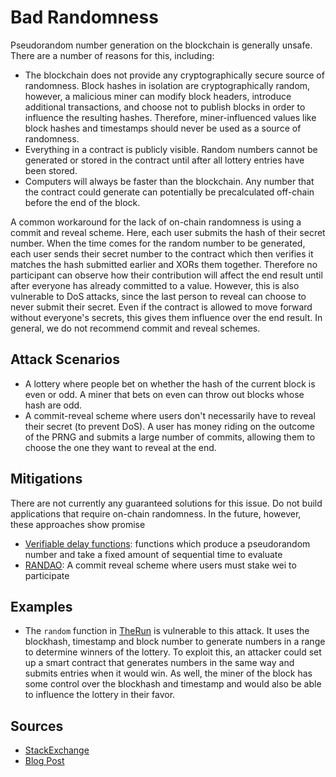 # Bad Randomness

Pseudorandom number generation on the blockchain is generally unsafe. There are a number of reasons for this, including:

- The blockchain does not provide any cryptographically secure source of randomness. Block hashes in isolation are cryptographically random, however, a malicious miner can modify block headers, introduce additional transactions, and choose not to publish blocks in order to influence the resulting hashes. Therefore, miner-influenced values like block hashes and timestamps should never be used as a source of randomness.
- Everything in a contract is publicly visible. Random numbers cannot be generated or stored in the contract until after all lottery entries have been stored.
- Computers will always be faster than the blockchain. Any number that the contract could generate can potentially be precalculated off-chain before the end of the block.

A common workaround for the lack of on-chain randomness is using a commit and reveal scheme. Here, each user submits the hash of their secret number. When the time comes for the random number to be generated, each user sends their secret number to the contract which then verifies it matches the hash submitted earlier and XORs them together. Therefore no participant can observe how their contribution will affect the end result until after everyone has already committed to a value. However, this is also vulnerable to DoS attacks, since the last person to reveal can choose to never submit their secret. Even if the contract is allowed to move forward without everyone's secrets, this gives them influence over the end result. In general, we do not recommend commit and reveal schemes.

## Attack Scenarios

- A lottery where people bet on whether the hash of the current block is even or odd. A miner that bets on even can throw out blocks whose hash are odd.
- A commit-reveal scheme where users don't necessarily have to reveal their secret (to prevent DoS). A user has money riding on the outcome of the PRNG and submits a large number of commits, allowing them to choose the one they want to reveal at the end.

## Mitigations

There are not currently any guaranteed solutions for this issue. Do not build applications that require on-chain randomness. In the future, however, these approaches show promise

- [Verifiable delay functions](https://eprint.iacr.org/2018/601.pdf): functions which produce a pseudorandom number and take a fixed amount of sequential time to evaluate
- [RANDAO](https://github.com/randao/randao): A commit reveal scheme where users must stake wei to participate

## Examples

- The `random` function in [TheRun](TheRun.sol) is vulnerable to this attack. It uses the blockhash, timestamp and block number to generate numbers in a range to determine winners of the lottery. To exploit this, an attacker could set up a smart contract that generates numbers in the same way and submits entries when it would win. As well, the miner of the block has some control over the blockhash and timestamp and would also be able to influence the lottery in their favor.

## Sources

- [StackExchange](https://ethereum.stackexchange.com/questions/191/how-can-i-securely-generate-a-random-number-in-my-smart-contract)
- [Blog Post](https://blog.positive.com/predicting-random-numbers-in-ethereum-smart-contracts-e5358c6b8620)
